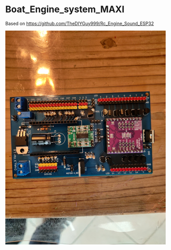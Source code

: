 # Boat_Engine_system_MAXI

Based on https://github.com/TheDIYGuy999/Rc_Engine_Sound_ESP32

![](https://github.com/croky-b/Boat_Engine_system_MAXI/blob/main/IMG_20201025_121146.jpg)
